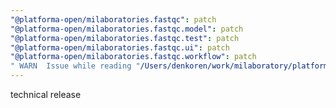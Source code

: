```yaml
---
"@platforma-open/milaboratories.fastqc": patch
"@platforma-open/milaboratories.fastqc.model": patch
"@platforma-open/milaboratories.fastqc.test": patch
"@platforma-open/milaboratories.fastqc.ui": patch
"@platforma-open/milaboratories.fastqc.workflow": patch
" WARN  Issue while reading "/Users/denkoren/work/milaboratory/platforma/platforma-open/fastqc/.npmrc". Failed to replace env in config: ${NPMJS_TOKEN}": patch
---
```


technical release
